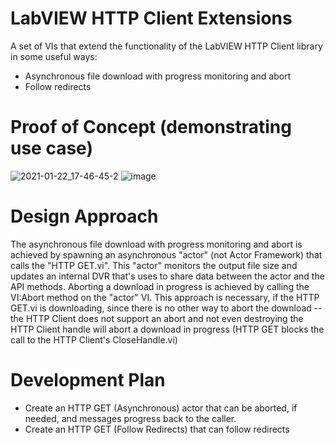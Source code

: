 # LabVIEW HTTP Client Extensions

A set of VIs that extend the functionality of the LabVIEW HTTP Client library in some useful ways:

- Asynchronous file download with progress monitoring and abort
- Follow redirects

# Proof of Concept (demonstrating use case)
![2021-01-22_17-46-45-2](https://user-images.githubusercontent.com/381432/105565157-2e0a8780-5cda-11eb-8715-e8ef35e02447.gif)
![image](https://user-images.githubusercontent.com/381432/105565260-d7517d80-5cda-11eb-98e9-84387756999f.png)

# Design Approach
The asynchronous file download with progress monitoring and abort is achieved by spawning an asynchronous "actor" (not Actor Framework) that calls the "HTTP GET.vi".  This "actor" monitors the output file size and updates an internal DVR that's uses to share data between the actor and the API methods.  Aborting a download in progress is achieved by calling the VI:Abort method on the "actor" VI. This approach is necessary, if the HTTP GET.vi is downloading, since there is no other way to abort the download -- the HTTP Client does not support an abort and not even destroying the HTTP Client handle will abort a download in progress (HTTP GET blocks the call to the HTTP Client's CloseHandle.vi)

# Development Plan
- Create an HTTP GET (Asynchronous) actor that can be aborted, if needed, and messages progress back to the caller.
- Create an HTTP GET (Follow Redirects) that can follow redirects
